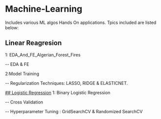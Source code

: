 # Machine-Learning
Includes various ML algos Hands On applications. Tpics included are listed below:

## Linear Reagresion
1: EDA_And_FE_Algerian_Forest_Fires

--  EDA & FE

2:Model Training

--  Regularization Techniques: LASSO, RIDGE & ELASTICNET.


[## Logistic Regression](url)
1: Binary Logistic Regression

--  Cross Validation

--  Hyperparameter Tuning : GridSearchCV & Randomized SearchCV



